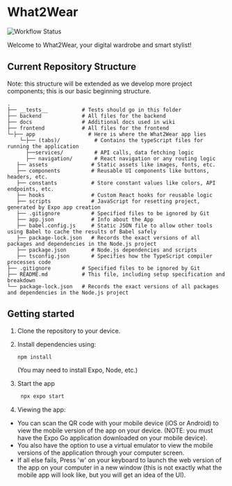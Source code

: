 # What2Wear

![Workflow Status](https://github.com/amanda-zambrana/What2Wear/actions/workflows/ci-cd.yml/badge.svg)

Welcome to What2Wear, your digital wardrobe and smart stylist!

## Current Repository Structure 
Note: this structure will be extended as we develop more project components; this is our basic beginning structure.
```
.
├── __tests__           # Tests should go in this folder
├── backend             # All files for the backend 
├── docs                # Additional docs used in wiki 
├── frontend            # All files for the frontend 
└─├── app                 # Here is where the What2Wear app lies
    └─├── (tabs)/           # Contains the typeScript files for running the application
      ├──services/          # API calls, data fetching logic
      ├── navigation/       # React navigation or any routing logic 
   ├── assets              # Static assets like images, fonts, etc. 
   ├── components          # Reusable UI components like buttons, headers, etc.
   ├── constants           # Store constant values like colors, API endpoints, etc.
   ├── hooks               # Custom React hooks for reusable logic
   ├── scripts             # JavaScript for resetting project, generated by Expo app creation
   ├── .gitignore          # Specified files to be ignored by Git
   ├── app.json            # Info about the App
   ├── babel.config.js     # Static JSON file to allow other tools using Babel to cache the results of Babel safely
   ├── package-lock.json   # Records the exact versions of all packages and dependencies in the Node.js project
   ├── package.json        # Node.js dependencies and scripts
   ├── tsconfig.json       # Specifies how the TypeScript compiler processes code
├── .gitignore          # Specified files to be ignored by Git
├── README.md           # This file, including setup specification and breakdown
└── package-lock.json   # Records the exact versions of all packages and dependencies in the Node.js project

```

## Getting started

1. Clone the repository to your device. 

2. Install dependencies using: 

   ```bash
   npm install
   ```
   (You may need to install Expo, Node, etc.) 

3. Start the app

   ```bash
    npx expo start
   ```

4. Viewing the app:
* You can scan the QR code with your mobile device (iOS or Android) to view the mobile version of the app on your device. (NOTE: you must have the Expo Go application downloaded on your mobile device). 
* You also have the option to use a virtual emulator to view the mobile versions of the application through your computer screen.
* If all else fails, Press 'w' on your keyboard to launch the web version of the app on your computer in a new window (this is not exactly what the mobile app will look like, but you will get an idea of the UI). 

